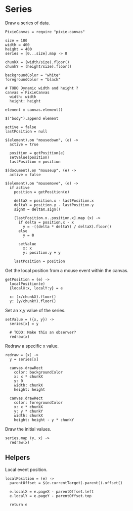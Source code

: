 Series
======

Draw a series of data.

    PixieCanvas = require "pixie-canvas"

    size = 100
    width = 400
    height = 400
    series = [0...size].map -> 0

    chunkX = (width/size).floor()
    chunkY = (height/size).floor()

    backgroundColor = "white"
    foregroundColor = "black"

    # TODO Dynamic width and height ?
    canvas = PixieCanvas
      width: width
      height: height

    element = canvas.element()

    $("body").append element

    active = false
    lastPosition = null

    $(element).on "mousedown", (e) ->
      active = true

      position = getPosition(e)
      setValue(position)
      lastPosition = position

    $(document).on "mouseup", (e) ->
      active = false

    $(element).on "mousemove", (e) ->
      if active
        position = getPosition(e)

        deltaX = position.x - lastPosition.x
        deltaY = position.y - lastPosition.y
        signX = deltaX.sign()

        [lastPosition.x..position.x].map (x) ->
          if delta = position.x - x
            y = -((delta * deltaY) / deltaX).floor()
          else
            y = 0

          setValue
            x: x
            y: position.y + y

        lastPosition = position

Get the local position from a mouse event within the canvas.

    getPosition = (e) ->
      localPosition(e)
      {localX:x, localY:y} = e

      x: (x/chunkX).floor()
      y: (y/chunkY).floor()

Set an x,y value of the series.

    setValue = ({x, y}) ->
      series[x] = y

      # TODO: Make this an observer?
      redraw(x)

Redraw a specific x value.

    redraw = (x) ->
      y = series[x]

      canvas.drawRect
        color: backgroundColor
        x: x * chunkX
        y: 0
        width: chunkX
        height: height

      canvas.drawRect
        color: foregroundColor
        x: x * chunkX
        y: y * chunkY
        width: chunkX
        height: height - y * chunkY

Draw the initial values.

    series.map (y, x) ->
      redraw(x)

Helpers
-------

Local event position.

    localPosition = (e) ->
      parentOffset = $(e.currentTarget).parent().offset()

      e.localX = e.pageX - parentOffset.left
      e.localY = e.pageY - parentOffset.top

      return e
